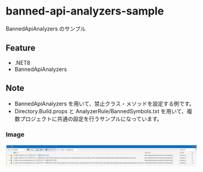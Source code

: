 # banned-api-analyzers-sample
BannedApiAnalyzers のサンプル

## Feature
- .NET8
- BannedApiAnalyzers

## Note
- BannedApiAnalyzers を用いて、禁止クラス・メソッドを設定する例です。
- Directory.Build.props と AnalyzerRule/BannedSymbols.txt を用いて、複数プロジェクトに共通の設定を行うサンプルになっています。

### Image
![pic](pic/cap.jpg)